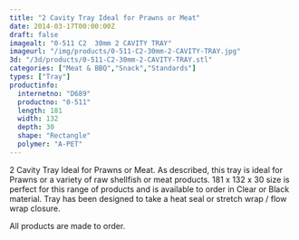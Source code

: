 ```yaml
---
title: "2 Cavity Tray Ideal for Prawns or Meat"
date: 2014-03-17T00:00:00Z
draft: false
imagealt: "0-511 C2  30mm 2 CAVITY TRAY"
imageurl: "/img/products/0-511-C2-30mm-2-CAVITY-TRAY.jpg"
3d: "/3d/products/0-511-C2-30mm-2-CAVITY-TRAY.stl"
categories: ["Meat & BBQ","Snack","Standards"]
types: ["Tray"]
productinfo:
  internetno: "D689"
  productno: "0-511"
  length: 181
  width: 132
  depth: 30
  shape: "Rectangle"
  polymer: "A-PET"
---
```

2 Cavity Tray Ideal for Prawns or Meat. As described, this tray is ideal for Prawns or a variety of raw shellfish or meat products. 181 x 132 x 30 size is perfect for this range of products and is available to order in Clear or Black material. Tray has been designed to take a heat seal or stretch wrap / flow wrap closure.

All products are made to order.